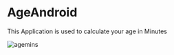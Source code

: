 # AgeAndroid


This Application is used to calculate your age in Minutes


![agemins](https://user-images.githubusercontent.com/71398970/212381132-23feabfb-e4a4-4e11-9729-543ddd824bf2.png)

